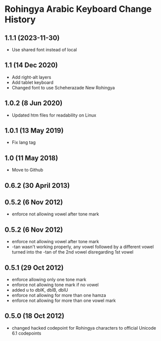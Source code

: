Rohingya Arabic Keyboard Change History
=======================

1.1.1 (2023-11-30)
----------------
* Use shared font instead of local

1.1 (14 Dec 2020)
-------------------
* Add right-alt layers 
* Add tablet keyboard
* Changed font to use Scheherazade New Rohingya

1.0.2 (8 Jun 2020)
-------------------
* Updated htm files for readability on Linux

1.0.1 (13 May 2019)
-----------------
* Fix lang tag

1.0 (11 May 2018)
-----------------
* Move to Github

0.6.2 (30 April 2013)
-----------------

0.5.2 (6 Nov 2012)
-----------------
* enforce not allowing vowel after tone mark

0.5.2 (6 Nov 2012)
-----------------
* enforce not allowing vowel after tone mark
* -tan wasn't working properly, any vowel followed by a different vowel turned into the -tan of the 2nd vowel disregarding 1st vowel

0.5.1 (29 Oct 2012)
-----------------
* enforce allowing only one tone mark
* enforce not allowing tone mark if no vowel
* added u to dblK, dblB, dblU
* enforce not allowing for more than one hamza
* enforce not allowing for more than one vowel mark

0.5.0 (18 Oct 2012)
-----------------
* changed hacked codepoint for Rohingya characters to official Unicode 6.1 codepoints

